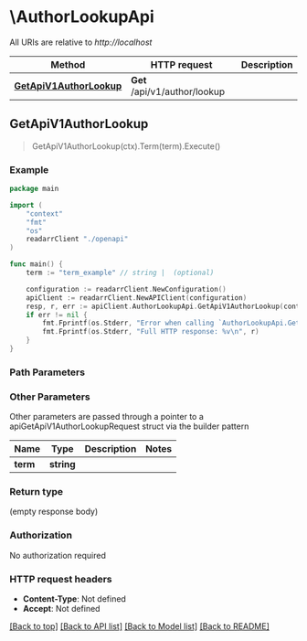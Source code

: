 # \AuthorLookupApi

All URIs are relative to *http://localhost*

Method | HTTP request | Description
------------- | ------------- | -------------
[**GetApiV1AuthorLookup**](AuthorLookupApi.md#GetApiV1AuthorLookup) | **Get** /api/v1/author/lookup | 



## GetApiV1AuthorLookup

> GetApiV1AuthorLookup(ctx).Term(term).Execute()



### Example

```go
package main

import (
    "context"
    "fmt"
    "os"
    readarrClient "./openapi"
)

func main() {
    term := "term_example" // string |  (optional)

    configuration := readarrClient.NewConfiguration()
    apiClient := readarrClient.NewAPIClient(configuration)
    resp, r, err := apiClient.AuthorLookupApi.GetApiV1AuthorLookup(context.Background()).Term(term).Execute()
    if err != nil {
        fmt.Fprintf(os.Stderr, "Error when calling `AuthorLookupApi.GetApiV1AuthorLookup``: %v\n", err)
        fmt.Fprintf(os.Stderr, "Full HTTP response: %v\n", r)
    }
}
```

### Path Parameters



### Other Parameters

Other parameters are passed through a pointer to a apiGetApiV1AuthorLookupRequest struct via the builder pattern


Name | Type | Description  | Notes
------------- | ------------- | ------------- | -------------
 **term** | **string** |  | 

### Return type

 (empty response body)

### Authorization

No authorization required

### HTTP request headers

- **Content-Type**: Not defined
- **Accept**: Not defined

[[Back to top]](#) [[Back to API list]](../README.md#documentation-for-api-endpoints)
[[Back to Model list]](../README.md#documentation-for-models)
[[Back to README]](../README.md)

